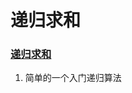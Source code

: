 # 递归求和

### [递归求和](https://github.com/zhaixinlong/practice-go/blob/main/demo003/main.go)
1. 简单的一个入门递归算法